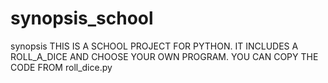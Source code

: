 # synopsis_school
synopsis
THIS IS A SCHOOL PROJECT FOR PYTHON. IT INCLUDES A ROLL_A_DICE AND CHOOSE YOUR OWN PROGRAM.
YOU CAN COPY THE CODE FROM roll_dice.py
